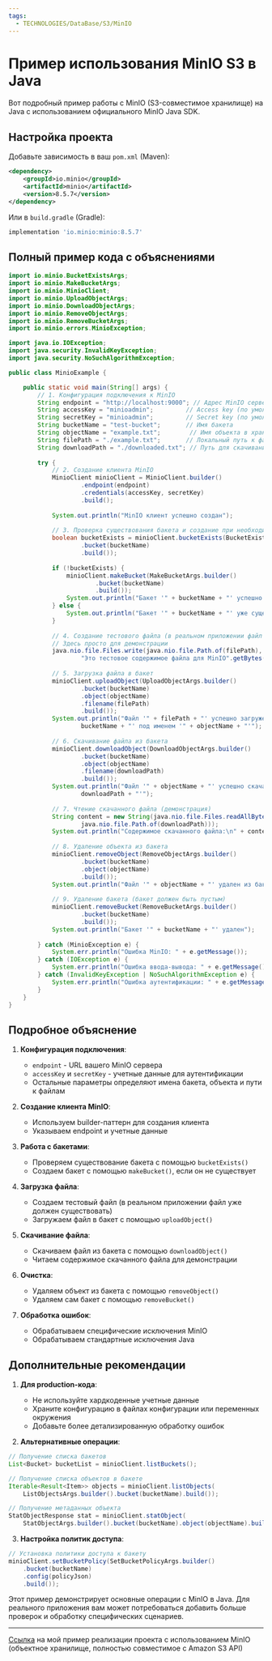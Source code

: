 ```yaml
---
tags:
  - TECHNOLOGIES/DataBase/S3/MinIO
---
```

# Пример использования MinIO S3 в Java
Вот подробный пример работы с MinIO (S3-совместимое хранилище) на Java с использованием официального MinIO Java SDK.

## Настройка проекта
Добавьте зависимость в ваш `pom.xml` (Maven):
```xml
<dependency>
    <groupId>io.minio</groupId>
    <artifactId>minio</artifactId>
    <version>8.5.7</version>
</dependency>
```

Или в `build.gradle` (Gradle):

```groovy
implementation 'io.minio:minio:8.5.7'
```
## Полный пример кода с объяснениями
```java
import io.minio.BucketExistsArgs;
import io.minio.MakeBucketArgs;
import io.minio.MinioClient;
import io.minio.UploadObjectArgs;
import io.minio.DownloadObjectArgs;
import io.minio.RemoveObjectArgs;
import io.minio.RemoveBucketArgs;
import io.minio.errors.MinioException;

import java.io.IOException;
import java.security.InvalidKeyException;
import java.security.NoSuchAlgorithmException;

public class MinioExample {

    public static void main(String[] args) {
        // 1. Конфигурация подключения к MinIO
        String endpoint = "http://localhost:9000"; // Адрес MinIO сервера
        String accessKey = "minioadmin";         // Access key (по умолчанию minioadmin)
        String secretKey = "minioadmin";         // Secret key (по умолчанию minioadmin)
        String bucketName = "test-bucket";       // Имя бакета
        String objectName = "example.txt";        // Имя объекта в хранилище
        String filePath = "./example.txt";       // Локальный путь к файлу для загрузки
        String downloadPath = "./downloaded.txt"; // Путь для скачивания файла
			
        try {
            // 2. Создание клиента MinIO
            MinioClient minioClient = MinioClient.builder()
                    .endpoint(endpoint)
                    .credentials(accessKey, secretKey)
                    .build();
					
            System.out.println("MinIO клиент успешно создан");
					
            // 3. Проверка существования бакета и создание при необходимости
            boolean bucketExists = minioClient.bucketExists(BucketExistsArgs.builder()
                    .bucket(bucketName)
                    .build());
				
            if (!bucketExists) {
                minioClient.makeBucket(MakeBucketArgs.builder()
                        .bucket(bucketName)
                        .build());
                System.out.println("Бакет '" + bucketName + "' успешно создан");
            } else {
                System.out.println("Бакет '" + bucketName + "' уже существует");
            }
				
            // 4. Создание тестового файла (в реальном приложении файл уже должен существовать)
            // Здесь просто для демонстрации
            java.nio.file.Files.write(java.nio.file.Path.of(filePath), 
                    "Это тестовое содержимое файла для MinIO".getBytes());
					
            // 5. Загрузка файла в бакет
            minioClient.uploadObject(UploadObjectArgs.builder()
                    .bucket(bucketName)
                    .object(objectName)
                    .filename(filePath)
                    .build());
            System.out.println("Файл '" + filePath + "' успешно загружен в бакет '" + 
                    bucketName + "' под именем '" + objectName + "'");
					
            // 6. Скачивание файла из бакета
            minioClient.downloadObject(DownloadObjectArgs.builder()
                    .bucket(bucketName)
                    .object(objectName)
                    .filename(downloadPath)
                    .build());
            System.out.println("Файл '" + objectName + "' успешно скачан в '" + 
                    downloadPath + "'");
					
            // 7. Чтение скачанного файла (демонстрация)
            String content = new String(java.nio.file.Files.readAllBytes(
                    java.nio.file.Path.of(downloadPath)));
            System.out.println("Содержимое скачанного файла:\n" + content);
					
            // 8. Удаление объекта из бакета
            minioClient.removeObject(RemoveObjectArgs.builder()
                    .bucket(bucketName)
                    .object(objectName)
                    .build());
            System.out.println("Файл '" + objectName + "' удален из бакета");
					
            // 9. Удаление бакета (бакет должен быть пустым)
            minioClient.removeBucket(RemoveBucketArgs.builder()
                    .bucket(bucketName)
                    .build());
            System.out.println("Бакет '" + bucketName + "' удален");
					
        } catch (MinioException e) {
            System.err.println("Ошибка MinIO: " + e.getMessage());
        } catch (IOException e) {
            System.err.println("Ошибка ввода-вывода: " + e.getMessage());
        } catch (InvalidKeyException | NoSuchAlgorithmException e) {
            System.err.println("Ошибка аутентификации: " + e.getMessage());
        }
    }
}
```

## Подробное объяснение
1. **Конфигурация подключения**:    
    - `endpoint` - URL вашего MinIO сервера        
    - `accessKey` и `secretKey` - учетные данные для аутентификации        
    - Остальные параметры определяют имена бакета, объекта и пути к файлам
        
2. **Создание клиента MinIO**:    
    - Используем builder-паттерн для создания клиента        
    - Указываем endpoint и учетные данные
        
3. **Работа с бакетами**:    
    - Проверяем существование бакета с помощью `bucketExists()`        
    - Создаем бакет с помощью `makeBucket()`, если он не существует
        
4. **Загрузка файла**:    
    - Создаем тестовый файл (в реальном приложении файл уже должен существовать)      
    - Загружаем файл в бакет с помощью `uploadObject()`
        
5. **Скачивание файла**:    
    - Скачиваем файл из бакета с помощью `downloadObject()`        
    - Читаем содержимое скачанного файла для демонстрации
        
6. **Очистка**:    
    - Удаляем объект из бакета с помощью `removeObject()`        
    - Удаляем сам бакет с помощью `removeBucket()`
        
7. **Обработка ошибок**:    
    - Обрабатываем специфические исключения MinIO        
    - Обрабатываем стандартные исключения Java        

## Дополнительные рекомендации
1. **Для production-кода**:    
    - Не используйте хардкоденные учетные данные        
    - Храните конфигурацию в файлах конфигурации или переменных окружения        
    - Добавьте более детализированную обработку ошибок
        
2. **Альтернативные операции**:
```java
// Получение списка бакетов
List<Bucket> bucketList = minioClient.listBuckets();

// Получение списка объектов в бакете
Iterable<Result<Item>> objects = minioClient.listObjects(
    ListObjectsArgs.builder().bucket(bucketName).build());

// Получение метаданных объекта
StatObjectResponse stat = minioClient.statObject(
    StatObjectArgs.builder().bucket(bucketName).object(objectName).build());
```

3. **Настройка политик доступа**:
```java
// Установка политики доступа к бакету
minioClient.setBucketPolicy(SetBucketPolicyArgs.builder()
    .bucket(bucketName)
    .config(policyJson)
    .build());
```

Этот пример демонстрирует основные операции с MinIO в Java. Для реального приложения вам может потребоваться добавить больше проверок и обработку специфических сценариев.


---
[Ссылка](https://github.com/yury-connect/ITM_task028_examples_MinIO) на мой пример реализации проекта с использованием MinIO 
(объектное хранилище, полностью совместимое с Amazon S3 API)

